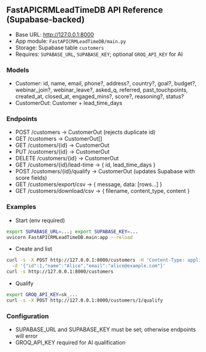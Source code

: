 ## FastAPICRMLeadTimeDB API Reference (Supabase-backed)

- Base URL: http://127.0.0.1:8000
- App module: `FastAPICRMLeadTimeDB/main.py`
- Storage: Supabase table `customers`
- Requires: `SUPABASE_URL`, `SUPABASE_KEY`; optional `GROQ_API_KEY` for AI

### Models
- Customer: id, name, email, phone?, address?, country?, goal?, budget?, webinar_join?, webinar_leave?, asked_q, referred, past_touchpoints, created_at, closed_at, engaged_mins?, score?, reasoning?, status?
- CustomerOut: Customer + lead_time_days

### Endpoints
- POST /customers → CustomerOut (rejects duplicate id)
- GET /customers → CustomerOut[]
- GET /customers/{id} → CustomerOut
- PUT /customers/{id} → CustomerOut
- DELETE /customers/{id} → CustomerOut
- GET /customers/{id}/lead-time → { id, lead_time_days }
- POST /customers/{id}/qualify → CustomerOut (updates Supabase with score fields)
- GET /customers/export/csv → { message, data: [rows...] }
- GET /customers/download/csv → { filename, content_type, content }

### Examples
- Start (env required)
```bash
export SUPABASE_URL=...; export SUPABASE_KEY=...
uvicorn FastAPICRMLeadTimeDB.main:app --reload
```
- Create and list
```bash
curl -s -X POST http://127.0.0.1:8000/customers -H 'Content-Type: application/json' \
  -d '{"id":1,"name":"Alice","email":"alice@example.com"}'
curl -s http://127.0.0.1:8000/customers
```
- Qualify
```bash
export GROQ_API_KEY=sk_...
curl -s -X POST http://127.0.0.1:8000/customers/1/qualify
```

### Configuration
- SUPABASE_URL and SUPABASE_KEY must be set; otherwise endpoints will error
- GROQ_API_KEY required for AI qualification
